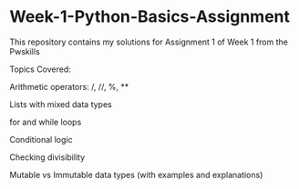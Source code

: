 # Week-1-Python-Basics-Assignment
This repository contains my solutions for Assignment 1 of Week 1 from the Pwskills

Topics Covered:

Arithmetic operators: /, //, %, **

Lists with mixed data types

for and while loops

Conditional logic

Checking divisibility

Mutable vs Immutable data types (with examples and explanations)

